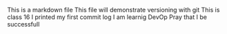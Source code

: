 This is a markdown file
This file will demonstrate versioning with git
This is class 16
I printed my first commit log
I am learnig DevOp
Pray that I be successfull

